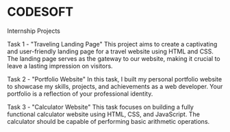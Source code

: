 # CODESOFT

Internship Projects

Task 1 - "Traveling Landing Page"
This project aims to create a captivating and user-friendly landing page for a travel website using HTML and CSS. The landing page serves as the gateway to our website, making it crucial to leave a lasting impression on visitors.

Task 2 - "Portfolio Website"
In this task, I built my personal portfolio website to showcase my skills, projects, and achievements as a web developer. Your portfolio is a reflection of your professional identity.

Task 3 - "Calculator Website"
This task focuses on building a fully functional calculator website using HTML, CSS, and JavaScript. The calculator should be capable of performing basic arithmetic operations.
